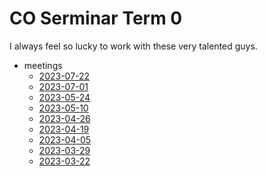 # CO Serminar Term 0

I always feel so lucky to work with these very talented guys.

- meetings
  - [2023-07-22](research/CO-Serminar/2023-07-22.md)
  - [2023-07-01](research/CO-Serminar/2023-07-01.md)
  - [2023-05-24](research/CO-Serminar/2023-05-24.md)
  - [2023-05-10](research/CO-Serminar/2023-05-10.md)
  - [2023-04-26](research/CO-Serminar/2023-04-26.md)
  - [2023-04-19](research/CO-Serminar/2023-04-19.md)
  - [2023-04-05](research/CO-Serminar/2023-04-05.md)
  - [2023-03-29](research/CO-Serminar/2023-03-29.md)
  - [2023-03-22](research/CO-Serminar/2023-03-22.md)

